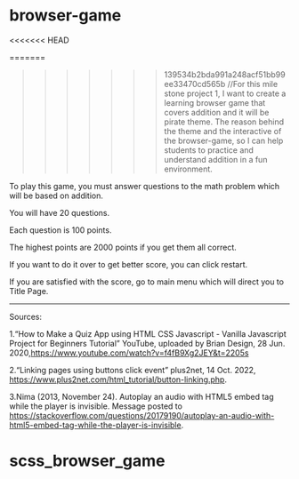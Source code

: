 # browser-game
<<<<<<< HEAD

=======
>>>>>>> 139534b2bda991a248acf51bb99ee33470cd565b
//For this mile stone project 1, I want to create a learning browser game that covers addition and it will be pirate theme. The reason behind the theme and the interactive of the browser-game, so I can help students to practice and understand addition in a fun environment.

To play this game, you must answer questions to the math problem which will be based on addition.

You will have 20 questions.

Each question is 100 points.

The highest points are 2000 points if you get them all correct.

If you want to do it over to get better score, you can click restart.

If you are satisfied with the score, go to main menu which will direct you to Title Page.


-----------------------------------------------------------------------------------------------------------------------------------------------------

Sources:

1.“How to Make a Quiz App using HTML CSS Javascript - Vanilla Javascript Project for Beginners Tutorial” YouTube, uploaded by Brian Design, 28 Jun. 2020,https://www.youtube.com/watch?v=f4fB9Xg2JEY&t=2205s

2.“Linking pages using buttons click event” plus2net, 14 Oct. 2022, https://www.plus2net.com/html_tutorial/button-linking.php.

3.Nima (2013, November 24). Autoplay an audio with HTML5 embed tag while the player is invisible. Message posted to https://stackoverflow.com/questions/20179190/autoplay-an-audio-with-html5-embed-tag-while-the-player-is-invisible.


# scss_browser_game
